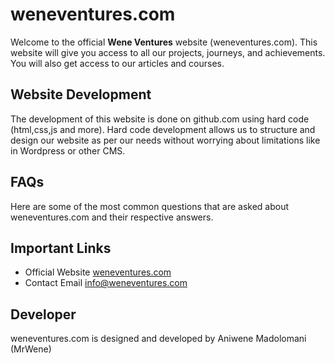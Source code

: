 # weneventures.com
Welcome to the official **Wene Ventures** website (weneventures.com). This website will give you access to all our projects, journeys, and achievements. You will also get access to our articles and courses. 

## Website Development
The development of this website is done on github.com using hard code (html,css,js and more). Hard code development allows us to structure and design our website as per our needs without worrying about limitations like in Wordpress or other CMS.

## FAQs
Here are some of the most common questions that are asked about weneventures.com and their respective answers.

## Important Links
- Official Website [weneventures.com](https://weneventures.com "WV Official Website")
- Contact Email [info@weneventures.com](mailto:info@weneventures.com " WV Official Email")

## Developer
weneventures.com is designed and developed by Aniwene Madolomani (MrWene)